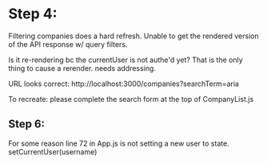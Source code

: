 # Step 4:

Filtering companies does a hard refresh. Unable to get the rendered version of the API response w/ query filters.

Is it re-rendering bc the currentUser is not authe'd yet? That is the only thing to cause a rerender. needs addressing.

URL looks correct: http://localhost:3000/companies?searchTerm=aria

To recreate: please complete the search form at the top of CompanyList.js

## Step 6: 

For some reason line 72 in App.js is not setting a new user to state.
      setCurrentUser(username)

